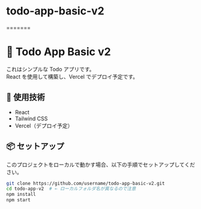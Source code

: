 # todo-app-basic-v2

=======

# 📌 Todo App Basic v2

これはシンプルな Todo アプリです。  
React を使用して構築し、Vercel でデプロイ予定です。

## 🚀 使用技術

- React
- Tailwind CSS
- Vercel（デプロイ予定）

## 📦 セットアップ

このプロジェクトをローカルで動かす場合、以下の手順でセットアップしてください。

```bash
git clone https://github.com/username/todo-app-basic-v2.git
cd todo-app-v2  # ← ローカルフォルダ名が異なるので注意
npm install
npm start
```
